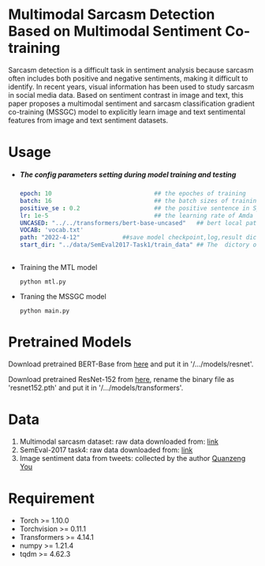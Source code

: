 # Multimodal Sarcasm Detection Based on Multimodal Sentiment Co-training

Sarcasm detection is a difficult task in sentiment analysis because sarcasm often includes both positive and negative sentiments, making it difficult to identify. In recent years, visual information has been used to study sarcasm in social media data. Based on sentiment contrast in image and text, this paper proposes a multimodal sentiment and sarcasm classification gradient co-training (MSSGC) model to explicitly learn image and text sentimental features from image and text sentiment datasets.

# Usage

- ##### The  config parameters setting during model training and testing

  ```yaml
  epoch: 10         					## the epoches of training
  batch: 16         					## the batch sizes of training
  positive_se : 0.2 					## the positive sentence in Sp(only use in Sp-SPC)
  lr: 1e-5      					    ## the learning rate of Amda
  UNCASED: "../../transformers/bert-base-uncased"   ## bert local path
  VOCAB: 'vocab.txt'
  path: "2022-4-12"            ##save model checkpoint,log,result dictory
  start_dir: "../data/SemEval2017-Task1/train_data" ## The  dictory of train dataset
    
  ```

- Training the MTL model

  ```
  python mtl.py
  ```

- Traning the MSSGC model

  ```
  python main.py
  ```

# Pretrained Models

Download pretrained BERT-Base from [here](https://huggingface.co/bert-base-uncased/tree/main) and put it in '/.../models/resnet'.

Download pretrained ResNet-152 from [here](https://download.pytorch.org/models/resnet152-394f9c45.pth), rename the binary file as 'resnet152.pth' and put it in '/.../models/transformers'.


# Data

1. Multimodal sarcasm dataset: raw data downloaded from: [link](https://github.com/headacheboy/data-of-multimodal-sarcasm-detection)
2. SemEval-2017 task4: raw data downloaded from: [link](https://alt.qcri.org/semeval2017/)
3. Image sentiment data from tweets: collected by the author [Quanzeng You](https://qzyou.github.io/)


# Requirement

- Torch >= 1.10.0
- Torchvision >= 0.11.1
- Transformers >= 4.14.1
- numpy >= 1.21.4
- tqdm >= 4.62.3

